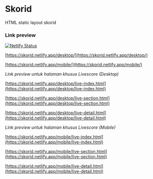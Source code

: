 # Skorid

HTML static layout skorid

### Link preview

[![Netlify Status](https://api.netlify.com/api/v1/badges/550d2624-275d-42ea-92b4-4c9dc52caea9/deploy-status)](https://app.netlify.com/sites/skorid/deploys)

[https://skorid.netlify.app/desktop/](https://skorid.netlify.app/desktop/)

[https://skorid.netlify.app/mobile/](https://skorid.netlify.app/mobile/)

*Link preview untuk halaman khusus Livescore (Desktop)*

[https://skorid.netlify.app/desktop/live-index.html](https://skorid.netlify.app/desktop/live-index.html)

[https://skorid.netlify.app/desktop/live-section.html](https://skorid.netlify.app/desktop/live-section.html)

[https://skorid.netlify.app/desktop/live-detail.html](https://skorid.netlify.app/desktop/live-detail.html)

*Link preview untuk halaman khusus Livescore (Mobile)*

[https://skorid.netlify.app/mobile/live-index.html](https://skorid.netlify.app/mobile/live-index.html)

[https://skorid.netlify.app/mobile/live-section.html](https://skorid.netlify.app/mobile/live-section.html)

[https://skorid.netlify.app/mobile/live-detail.html](https://skorid.netlify.app/mobile/live-detail.html)
